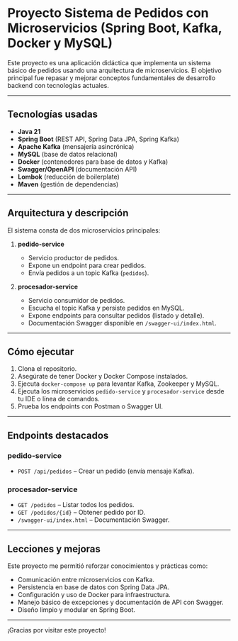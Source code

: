 # Proyecto Sistema de Pedidos con Microservicios (Spring Boot, Kafka, Docker y MySQL)

Este proyecto es una aplicación didáctica que implementa un sistema básico de pedidos usando una arquitectura de microservicios. El objetivo principal fue repasar y mejorar conceptos fundamentales de desarrollo backend con tecnologías actuales.

---

## Tecnologías usadas

- **Java 21**
- **Spring Boot** (REST API, Spring Data JPA, Spring Kafka)
- **Apache Kafka** (mensajería asincrónica)
- **MySQL** (base de datos relacional)
- **Docker** (contenedores para base de datos y Kafka)
- **Swagger/OpenAPI** (documentación API)
- **Lombok** (reducción de boilerplate)
- **Maven** (gestión de dependencias)

---

## Arquitectura y descripción

El sistema consta de dos microservicios principales:

1. **pedido-service**  
   - Servicio productor de pedidos.  
   - Expone un endpoint para crear pedidos.  
   - Envía pedidos a un topic Kafka (`pedidos`).  

2. **procesador-service**  
   - Servicio consumidor de pedidos.  
   - Escucha el topic Kafka y persiste pedidos en MySQL.  
   - Expone endpoints para consultar pedidos (listado y detalle).  
   - Documentación Swagger disponible en `/swagger-ui/index.html`.

---

## Cómo ejecutar

1. Clona el repositorio.
2. Asegúrate de tener Docker y Docker Compose instalados.
3. Ejecuta `docker-compose up` para levantar Kafka, Zookeeper y MySQL.
4. Ejecuta los microservicios `pedido-service` y `procesador-service` desde tu IDE o línea de comandos.
5. Prueba los endpoints con Postman o Swagger UI.

---

## Endpoints destacados

### pedido-service
- `POST /api/pedidos` – Crear un pedido (envía mensaje Kafka).

### procesador-service
- `GET /pedidos` – Listar todos los pedidos.
- `GET /pedidos/{id}` – Obtener pedido por ID.
- `/swagger-ui/index.html` – Documentación Swagger.

---

## Lecciones y mejoras

Este proyecto me permitió reforzar conocimientos y prácticas como:

- Comunicación entre microservicios con Kafka.
- Persistencia en base de datos con Spring Data JPA.
- Configuración y uso de Docker para infraestructura.
- Manejo básico de excepciones y documentación de API con Swagger.
- Diseño limpio y modular en Spring Boot.

---

¡Gracias por visitar este proyecto!

